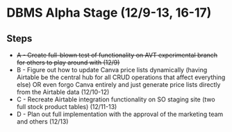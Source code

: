 # DBMS Alpha Stage (12/9-13, 16-17)

## Steps
- ~~A - Create full-blown test of functionality on AVT experimental branch for others to play around with (12/9)~~
- B - Figure out how to update Canva price lists dynamically (having Airtable be the central hub for all CRUD operations that affect everything else) OR even forgo Canva entirely and just generate price lists directly from the Airtable data (12/10-12)
- C - Recreate Airtable integration functionality on SO staging site (two full stock product tables) (12/11-13)
- D - Plan out full implementation with the approval of the marketing team and others (12/13)
